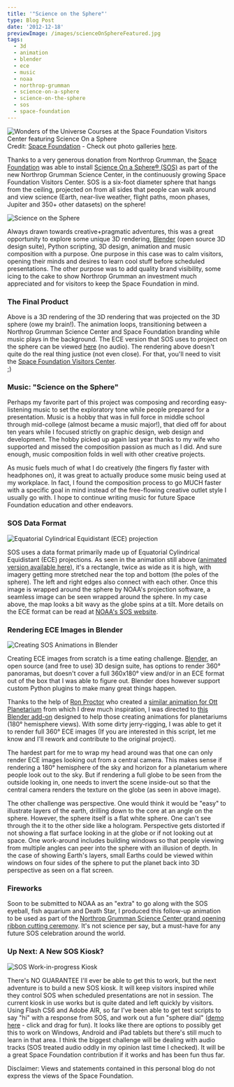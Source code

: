 ```yaml
---
title: '"Science on the Sphere"'
type: Blog Post
date: '2012-12-18'
previewImage: /images/scienceOnSphereFeatured.jpg
tags:
  - 3d
  - animation
  - blender
  - ece
  - music
  - noaa
  - northrop-grumman
  - science-on-a-sphere
  - science-on-the-sphere
  - sos
  - space-foundation
---
```

![Wonders of the Universe Courses at the Space Foundation Visitors Center featuring Science On a Sphere](/images/wondersOfTheUniverse.jpg) Credit: [Space Foundation](http://www.spacefoundation.org) - Check out photo galleries [here](http://www.spacefoundation.org/media/photo-galleries).

Thanks to a very generous donation from Northrop Grumman, the [Space Foundation](http://www.spacefoundation.org) was able to install [Science On a Sphere® (SOS)](http://www.sos.noaa.gov/What_is_SOS/index.html) as part of the new Northrop Grumman Science Center, in the continuously growing Space Foundation Visitors Center. SOS is a six-foot diameter sphere that hangs from the ceiling, projected on from all sides that people can walk around and view science (Earth, near-live weather, flight paths, moon phases, Jupiter and 350+ other datasets) on the sphere!

![Science on the Sphere](/images/scienceOnTheSphere.jpg)

Always drawn towards creative+pragmatic adventures, this was a great opportunity to explore some unique 3D rendering, [Blender](http://www.blender.org/) (open source 3D design suite), Python scripting, 3D design, animation and music composition with a purpose. One purpose in this case was to calm visitors, opening their minds and desires to learn cool stuff before scheduled presentations. The other purpose was to add quality brand visibility, some icing to the cake to show Northrop Grumman an investment much appreciated and for visitors to keep the Space Foundation in mind.

### The Final Product

Above is a 3D rendering of the 3D rendering that was projected on the 3D sphere (owe my brain!). The animation loops, transitioning between a Northrop Grumman Science Center and Space Foundation branding while music plays in the background. The ECE version that SOS uses to project on the sphere can be viewed [here](https://vimeo.com/55890714) (no audio). The rendering above doesn't quite do the real thing justice (not even close). For that, you'll need to visit the [Space Foundation Visitors Center](http://www.spacefoundation.org/visit).  
;)

### Music: "Science on the Sphere"

Perhaps my favorite part of this project was composing and recording easy-listening music to set the exploratory tone while people prepared for a presentation. Music is a hobby that was in full force in middle school through mid-college (almost became a music major!), that died off for about ten years while I focused strictly on graphic design, web design and development. The hobby picked up again last year thanks to my wife who supported and missed the composition passion as much as I did. And sure enough, music composition folds in well with other creative projects.

As music fuels much of what I do creatively (the fingers fly faster with headphones on), it was great to actually produce some music being used at my workplace. In fact, I found the composition process to go MUCH faster with a specific goal in mind instead of the free-flowing creative outlet style I usually go with. I hope to continue writing music for future Space Foundation education and other endeavors.

### SOS Data Format

![Equatorial Cylindrical Equidistant (ECE) projection](/images/0006961.jpg)

SOS uses a data format primarily made up of Equatorial Cylindrical Equidistant (ECE) projections. As seen in the animation still above ([animated version available here](https://vimeo.com/55890714)), it's a rectangle, twice as wide as it is high, with imagery getting more stretched near the top and bottom (the poles of the sphere). The left and right edges also connect with each other. Once this image is wrapped around the sphere by NOAA's projection software, a seamless image can be seen wrapped around the sphere. In my case above, the map looks a bit wavy as the globe spins at a tilt. More details on the ECE format can be read at [NOAA's SOS website](http://sos.noaa.gov/Docs/SOSContentGuidelines.pdf).

### Rendering ECE Images in Blender

![Creating SOS Animations in Blender](/images/blenderSOS.jpg)

Creating ECE images from scratch is a time eating challenge. [Blender](http://www.blender.org/), an open source (and free to use) 3D design suite, has options to render 360° panoramas, but doesn't cover a full 360x180° view and/or in an ECE format out of the box that I was able to figure out. Blender does however support custom Python plugins to make many great things happen.

Thanks to the help of [Ron Proctor](https://vimeo.com/ronproctor) who created a [similar animation for Ott Planetarium](https://vimeo.com/9624357) from which I drew much inspiration, I was directed to [this Blender add-on](https://github.com/Benni-chan/Blender-Fulldome-Addon) designed to help those creating animations for planetariums (180° hemisphere views). With some dirty jerry-rigging, I was able to get it to render full 360° ECE images (If you are interested in this script, let me know and I'll rework and contribute to the original project).

The hardest part for me to wrap my head around was that one can only render ECE images looking out from a central camera. This makes sense if rendering a 180° hemisphere of the sky and horizon for a planetarium where people look out to the sky. But if rendering a full globe to be seen from the outside looking in, one needs to invert the scene inside-out so that the central camera renders the texture on the globe (as seen in above image).

The other challenge was perspective. One would think it would be "easy" to illustrate layers of the earth, drilling down to the core at an angle on the sphere. However, the sphere itself is a flat white sphere. One can't see through the it to the other side like a hologram. Perspective gets distorted if not showing a flat surface looking in at the globe or if not looking out at space. One work-around includes building windows so that people viewing from multiple angles can peer into the sphere with an illusion of depth. In the case of showing Earth's layers, small Earths could be viewed within windows on four sides of the sphere to put the planet back into 3D perspective as seen on a flat screen.

### Fireworks

Soon to be submitted to NOAA as an "extra" to go along with the SOS eyeball, fish aquarium and Death Star, I produced this follow-up animation to be used as part of the [Northrop Grumman Science Center grand opening ribbon cutting ceremony](http://www.spacefoundation.org/media/press-releases/space-foundation-celebrates-grand-opening-northrop-grumman-science-center). It's not science per say, but a must-have for any future SOS celebration around the world.

### Up Next: A New SOS Kiosk?

![SOS Work-in-progress Kiosk](/images/kioskControls1.jpg)

There's NO GUARANTEE I'll ever be able to get this to work, but the next adventure is to build a new SOS kiosk. It will keep visitors inspired while they control SOS when scheduled presentations are not in session. The current kiosk in use works but is quite dated and left quickly by visitors. Using Flash CS6 and Adobe AIR, so far I've been able to get test scripts to say "hi" with a response from SOS, and work out a fun "sphere dial" ([demo here](http://www.christopherstevens.cc/sos/kiosk3c/) - click and drag for fun). It looks like there are options to possibly get this to work on Windows, Android and iPad tablets but there's still much to learn in that area. I think the biggest challenge will be dealing with audio tracks (SOS treated audio oddly in my opinion last time I checked). It will be a great Space Foundation contribution if it works and has been fun thus far.

Disclaimer: Views and statements contained in this personal blog do not express the views of the Space Foundation.
